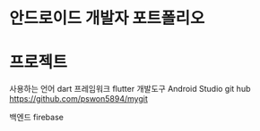 # 안드로이드 개발자 포트폴리오

# 프로젝트

사용하는 언어      dart
프레임워크          flutter
개발도구             Android Studio
git hub              https://github.com/pswon5894/mygit

백엔드               firebase
